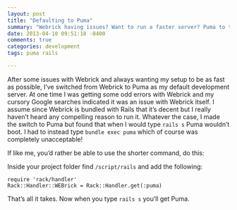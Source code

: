 ```yaml
---
layout: post
title: "Defaulting to Puma"
summary: "Webrick having issues? Want to run a faster server? Puma to the speedy rescue."
date: 2013-04-10 09:51:18 -0400
comments: true
categories: development
tags: puma rails

---
```

After some issues with Webrick and always wanting my setup to be as fast as possible, I’ve switched from Webrick to Puma as my default development server. At one time I was getting some odd errors with Webrick and my cursory Google searches indicated it was an issue with Webrick itself. I assume since Webrick is bundled with Rails that it’s decent but I really haven’t heard any compelling reason to run it. Whatever the case, I made the switch to Puma but found that when I would type ```rails s``` Puma wouldn’t boot. I had to instead type ```bundle exec puma``` which of course was completely unacceptable!<!-- more -->

If like me, you’d rather be able to use the shorter command, do this:

Inside your project folder find ```/script/rails``` and add the following:

``` ruby-raw
require 'rack/handler'
Rack::Handler::WEBrick = Rack::Handler.get(:puma)
```

That’s all it takes. Now when you type ```rails s``` you’ll get Puma.